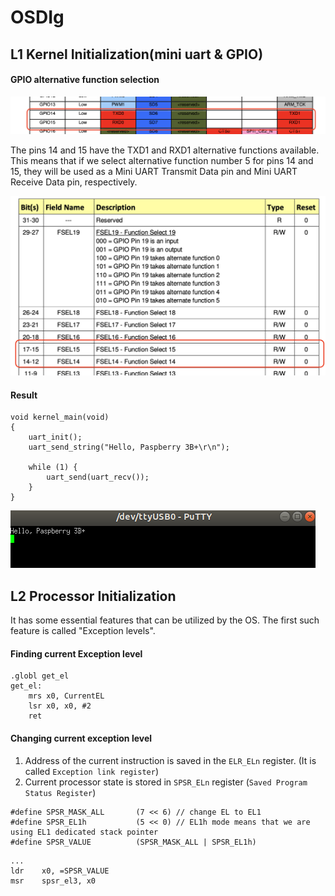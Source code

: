 # OSDIg

## L1 Kernel Initialization(mini uart & GPIO)

#### GPIO alternative function selection 

![Raspberry Pi GPIO (14 & 15) alternative functions](https://github.com/tingggggg/OSDIg/blob/main/images/l1/alt.png)

The pins 14 and 15 have the TXD1 and RXD1 alternative functions available. This means that if we select alternative function number 5 for pins 14 and 15, they will be used as a Mini UART Transmit Data pin and Mini UART Receive Data pin, respectively. 

![Raspberry Pi GPIO function selector](https://github.com/tingggggg/OSDIg/blob/main/images/l1/gpfsel1.png)

#### Result
```
void kernel_main(void)
{
    uart_init();
    uart_send_string("Hello, Paspberry 3B+\r\n");

    while (1) {
        uart_send(uart_recv());
    }
}
```
![L1 Result](https://github.com/tingggggg/OSDIg/blob/main/images/l1/l1_result.png)


## L2 Processor Initialization

It has some essential features that can be utilized by the OS. The first such feature is called "Exception levels".

#### Finding current Exception level
```
.globl get_el
get_el:
    mrs x0, CurrentEL
    lsr x0, x0, #2
    ret
```

#### Changing current exception level
1. Address of the current instruction is saved in the `ELR_ELn`  register. (It is called `Exception link register`)
1. Current processor state is stored in `SPSR_ELn` register (`Saved Program Status Register`)

```
#define SPSR_MASK_ALL 		(7 << 6) // change EL to EL1
#define SPSR_EL1h			(5 << 0) // EL1h mode means that we are using EL1 dedicated stack pointer
#define SPSR_VALUE			(SPSR_MASK_ALL | SPSR_EL1h)
```

```
...
ldr    x0, =SPSR_VALUE
msr    spsr_el3, x0
```
